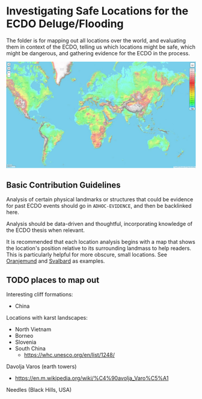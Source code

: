 # Investigating Safe Locations for the ECDO Deluge/Flooding

The folder is for mapping out all locations over the world, and evaluating them in context of the ECDO, telling us which locations might be safe, which might be dangerous, and gathering evidence for the ECDO in the process.

![world](0-general-heuristics/land-elevation/img/global-elevation.jpg "world")

## Basic Contribution Guidelines

Analysis of certain physical landmarks or structures that could be evidence for past ECDO events should go in `ADHOC-EVIDENCE`, and then be backlinked here.

Analysis should be data-driven and thoughtful, incorporating knowledge of the ECDO thesis when relevant.

It is recommended that each location analysis begins with a map that shows the location's position relative to its surrounding landmass to help readers. This is particularly helpful for more obscure, small locations. See [Oranjemund](https://github.com/sovrynn/ecdo/tree/master/4-LOCATION-MAPPING/africa/south-africa/oranjemund) and [Svalbard](https://github.com/sovrynn/ecdo/tree/master/4-LOCATION-MAPPING/arctic/svalbard) as examples.

## TODO places to map out

Interesting cliff formations:
- China

Locations with karst landscapes:
- North Vietnam
- Borneo
- Slovenia
- South China
	- https://whc.unesco.org/en/list/1248/

Davolja Varos (earth towers)
- https://en.m.wikipedia.org/wiki/%C4%90avolja_Varo%C5%A1

Needles (Black Hills, USA)